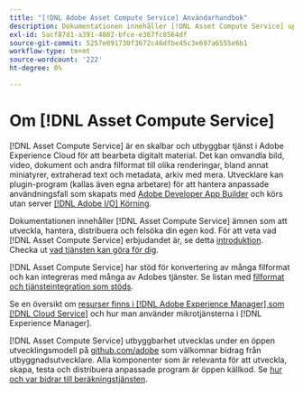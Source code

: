 ```yaml
---
title: "[!DNL Adobe Asset Compute Service] Användarhandbok"
description: Dokumentationen innehåller [!DNL Asset Compute Service] uppgifter som introduktion, hur du utvecklar, hanterar, distribuerar och felsöker din anpassade kod.
exl-id: 5acf87d1-a391-4802-bfce-e367fc8564df
source-git-commit: 5257e091730f3672c46dfbe45c3e697a6555e6b1
workflow-type: tm+mt
source-wordcount: '222'
ht-degree: 0%

---
```


# Om [!DNL Asset Compute Service]

[!DNL Asset Compute Service] är en skalbar och utbyggbar tjänst i Adobe Experience Cloud för att bearbeta digitalt material. Det kan omvandla bild, video, dokument och andra filformat till olika renderingar, bland annat miniatyrer, extraherad text och metadata, arkiv med mera. Utvecklare kan plugin-program (kallas även egna arbetare) för att hantera anpassade användningsfall som skapats med [Adobe Developer App Builder](https://developer.adobe.com/app-builder/docs/overview) och körs utan server [[!DNL Adobe I/O] Körning](https://www.adobe.io/apis/experienceplatform/runtime.html).

Dokumentationen innehåller [!DNL Asset Compute Service] ämnen som att utveckla, hantera, distribuera och felsöka din egen kod. För att veta vad [!DNL Asset Compute Service] erbjudandet är, se detta [introduktion](introduction.md). Checka ut [vad tjänsten kan göra för dig](introduction.md#possible-use-cases-benefits).

[!DNL Asset Compute Service] har stöd för konvertering av många filformat och kan integreras med många av Adobes tjänster. Se listan med [filformat och tjänsteintegration som stöds](https://experienceleague.adobe.com/docs/experience-manager-cloud-service/assets/file-format-support.html).

Se en översikt om [resurser finns i [!DNL Adobe Experience Manager] som [!DNL Cloud Service]](https://experienceleague.adobe.com/docs/experience-manager-cloud-service/assets/asset-microservices-overview.html) och hur man använder mikrotjänsterna i [!DNL Experience Manager].

[!DNL Asset Compute Service] utbyggbarhet utvecklas under en öppen utvecklingsmodell på [github.com/adobe](https://github.com/adobe) som välkomnar bidrag från utbyggnadsutvecklare. Alla komponenter som är relevanta för att utveckla, skapa, testa och distribuera anpassade program är öppen källkod. Se [hur och var bidrar till beräkningstjänsten](contribute-to-compute-service.md).

<!--
Possible to record the below info here in this landing page to centralize the miscellaneous info about Asset Compute Service?
 List of dependencies and requirements SDK, CLI, Devtools, etc.? Or may be a link to the prerequisites.
 Introduction video when Tech Marketing team shares one.
-->
